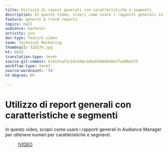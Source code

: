 ```yaml
---
title: Utilizzo di report generali con caratteristiche e segmenti
description: In questo video, scopri come usare i rapporti generali in  Audience Manager per ottenere numeri per caratteristiche e segmenti.
feature: general & trend reports
topics: null
audience: marketer
activity: use
doc-type: feature video
team: Technical Marketing
thumbnail: 328279.jpg
kt: 6645
translation-type: tm+mt
source-git-commit: 67413caf1c59c446c16beb5b84b48e7fad06e575
workflow-type: tm+mt
source-wordcount: '54'
ht-degree: 0%

---
```



# Utilizzo di report generali con caratteristiche e segmenti

In questo video, scopri come usare i rapporti generali in  Audience Manager per ottenere numeri per caratteristiche e segmenti.

>[!VIDEO](https://video.tv.adobe.com/v/328279/?quality=12&learn=on)
